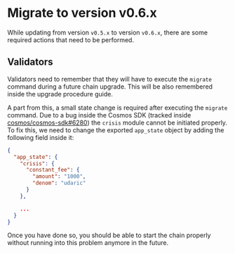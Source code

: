 # Migrate to version v0.6.x
While updating from version `v0.5.x` to version `v0.6.x`, there are some required actions that need to be performed. 

## Validators
Validators need to remember that they will have to execute the `migrate` command during a future chain upgrade. This will be also remembered inside the upgrade procedure guide. 

A part from this, a small state change is required after executing the `migrate` command. Due to a bug inside the Cosmos SDK (tracked inside [cosmos/cosmos-sdk#6280](https://github.com/cosmos/cosmos-sdk/issues/6280)) the `crisis` module cannot be initiated properly. To fix this, we need to change the exported `app_state` object by adding the following field inside it: 

```json
{
  "app_state": {
    "crisis": {
      "constant_fee": {
        "amount": "1000",
        "denom": "udaric"
      }
    },

    ...
  }
}
```

Once you have done so, you should be able to start the chain properly without running into this problem anymore in the future.
